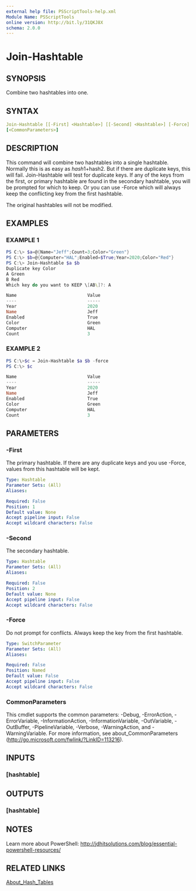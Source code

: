 ```yaml
---
external help file: PSScriptTools-help.xml
Module Name: PSScriptTools
online version: http://bit.ly/31QKJ8X
schema: 2.0.0
---
```


# Join-Hashtable

## SYNOPSIS

Combine two hashtables into one.

## SYNTAX

```yaml
Join-Hashtable [[-First] <Hashtable>] [[-Second] <Hashtable>] [-Force]
[<CommonParameters>]
```

## DESCRIPTION

This command will combine two hashtables into a single hashtable. Normally this is as easy as $hash1+$hash2. But if there are duplicate keys, this will fail. Join-Hashtable will test for duplicate keys. If any of the keys from the first, or primary hashtable are found in the secondary hashtable, you will be prompted for which to keep. Or you can use -Force which will always keep the conflicting key from the first hashtable.

The original hashtables will not be modified.

## EXAMPLES

### EXAMPLE 1

```powershell
PS C:\> $a=@{Name="Jeff";Count=3;Color="Green"}
PS C:\> $b=@{Computer="HAL";Enabled=$True;Year=2020;Color="Red"}
PS C:\> Join-Hashtable $a $b
Duplicate key Color
A Green
B Red
Which key do you want to KEEP \[AB\]?: A

Name                           Value
----                           -----
Year                           2020
Name                           Jeff
Enabled                        True
Color                          Green
Computer                       HAL
Count                          3
```

### EXAMPLE 2

```powershell
PS C:\>$c = Join-Hashtable $a $b -force
PS C:\> $c

Name                           Value
----                           -----
Year                           2020
Name                           Jeff
Enabled                        True
Color                          Green
Computer                       HAL
Count                          3
```

## PARAMETERS

### -First

The primary hashtable. If there are any duplicate keys and you use -Force, values from this hashtable will be kept.

```yaml
Type: Hashtable
Parameter Sets: (All)
Aliases:

Required: False
Position: 1
Default value: None
Accept pipeline input: False
Accept wildcard characters: False
```

### -Second

The secondary hashtable.

```yaml
Type: Hashtable
Parameter Sets: (All)
Aliases:

Required: False
Position: 2
Default value: None
Accept pipeline input: False
Accept wildcard characters: False
```

### -Force

Do not prompt for conflicts. Always keep the key from the first hashtable.

```yaml
Type: SwitchParameter
Parameter Sets: (All)
Aliases:

Required: False
Position: Named
Default value: False
Accept pipeline input: False
Accept wildcard characters: False
```

### CommonParameters

This cmdlet supports the common parameters: -Debug, -ErrorAction, -ErrorVariable, -InformationAction, -InformationVariable, -OutVariable, -OutBuffer, -PipelineVariable, -Verbose, -WarningAction, and -WarningVariable.
For more information, see about_CommonParameters (http://go.microsoft.com/fwlink/?LinkID=113216).

## INPUTS

### [hashtable]

## OUTPUTS

### [hashtable]

## NOTES

Learn more about PowerShell: http://jdhitsolutions.com/blog/essential-powershell-resources/

## RELATED LINKS

[About_Hash_Tables]()
